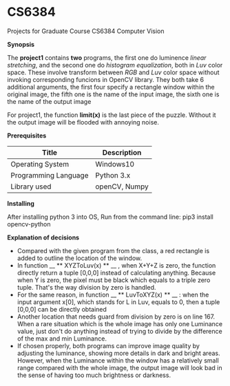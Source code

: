 # CS6384
Projects for Graduate Course CS6384 Computer Vision

**Synopsis**

The __project1__ contains __two__ programs, the first one do luminence *linear stretching*, and the second one do *histogram equalization*, both in *Luv* color space. These involve transform between *RGB* and *Luv* color space without invoking corresponding funcions in OpenCV library. They both take 6 additional arguments, the first four specify a rectangle window within the original image, the fifth one is the name of the input image, the sixth one is the name of the output image

For project1, the function __limit(x)__ is the last piece of the puzzle. Without it the output image will be flooded with annoying noise. 

**Prerequisites**

Title | Description
------------|-------------
Operating System | Windows10
Programming Language | Python 3.x
Library used | openCV, Numpy

**Installing**

After installing python 3 into OS, Run from the command line:
pip3 install opencv-python

**Explanation of decisions**
- Compared with the given program from the class, a red rectangle is added to outline the location of the window.
- In function __ ** XYZToLuv(x) ** __ , when X+Y+Z is zero, the function directly return a tuple [0,0,0] instead of calculating anything. Because when Y is zero, the pixel must be black which equals to a triple zero tuple. That's the way division by zero is handled.
- For the same reason, in function __ ** LuvToXYZ(x) ** __ : when the input argument x[0], which stands for L in Luv, equals to 0, then a tuple [0,0,0] can be directly obtained
- Another location that needs guard from division by zero is on line 167. When a rare situation which is the whole image has only one Luminance value, just don't do anything instead of trying to divide by the difference of the max and min Luminance.
- If chosen properly, both programs can improve image quality by adjusting the luminance, showing more details in dark and bright areas. However, when the Luminance within the window has a relatively small range compared with the whole image, the output image will look bad in the sense of having too much brightness or darkness.